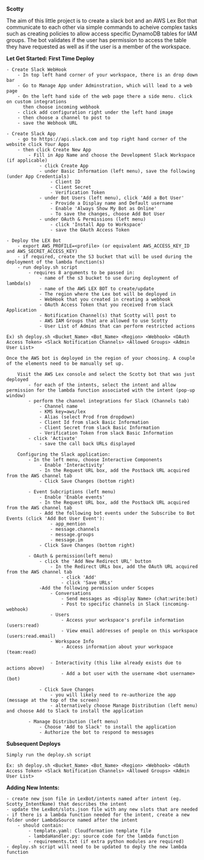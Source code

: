 **Scotty**

The aim of this little project is to create a slack bot and an AWS Lex Bot that communicate to each 
other via simple commands to acheive complex tasks such as creating policies to allow access specific
DynamoDB tables for IAM groups. The bot validates if the user has permission to access the table they
have requested as well as if the user is a member of the workspace.

**Let Get Started: First Time Deploy**

    - Create Slack WebHook
        - In top left hand corner of your workspace, there is an drop down bar
        - Go to Manage App under Adminstration, which will lead to a web page
        - On the left hand side of the web page there a side menu. click on custom integrations
          then choose incoming webhook
        - click add configuration right under the left hand image
        - then choose a channel to post to
        - save the Webhook URL
        
    - Create Slack App
        - go to https://api.slack.com and top right hand corner of the website click Your Apps
        - then click Create New App
            - Fill in App Name and choose the Development Slack Workspace (if applicable)
                - click Create App
                - under Basic Information (left menu), save the following (under App Credentials)
                    - Client ID
                    - Client Secret
                    - Verification Token
                - under Bot Users (left menu), click 'Add a Bot User'
                    - Provide a Display name and Default username
                    - Enable 'Always Show My Bot as Online'
                    - To save the changes, choose Add Bot User
                - under OAuth & Permissions (left menu)
                    - click 'Install App to Workspace'
                    - save the OAuth Access Token

    - Deploy the LEX Bot
        - export AWS_PROFILE=<profile> (or equivalent AWS_ACCESS_KEY_ID and AWS_SECRET_ACCESS_KEY)
        - if required, create the S3 bucket that will be used during the deployment of the lambda function(s)
        - run deploy.sh script
            - requires 8 arguments to be passed in:
                - name of the s3 bucket to use during deployment of lambda(s)
                - name of the AWS LEX BOT to create/update
                - The region where the Lex bot will be deployed in
                - WebHook that you created in creating a webhook
                - OAuth Access Token that you received from slack Application
                - Notification Channel(s) that Scotty will post to
                - AWS IAM Groups that are allowed to use Scotty
                - User List of Admins that can perform restricted actions

    Ex) sh deploy.sh <Bucket_Name> <Bot_Name> <Region> <Webhook> <OAuth Access Token> <Slack Notification Channels> <Allowed Groups> <Admin User List>

    Once the AWS bot is deployed in the region of your choosing. A couple of the elements need to be manually set up.

        Visit the AWS Lex console and select the Scotty bot that was just deployed
            - for each of the intents, select the intent and allow permission for the lambda function associated with the intent (pop-up window)
            - perform the channel integrations for Slack (Channels tab)
                - Channel name
                - KMS key=aws/lex
                - Alias (select Prod from dropdown)
                - Client Id from slack Basic Information
                - Client Secret from slack Basic Information
                - Verification Token from slack Basic Information
            - click 'Activate'
                - save the call back URLs displayed
    
        Configuring the Slack application:
            - In the left menu, choose Interactive Components
                - Enable 'Interactivity'
                - In the Request URL box, add the Postback URL acquired from the AWS channel tab
                - Click Save Changes (bottom right)

            - Event Subcriptions (left menu)
                - Enable 'Enable events'
                - In the Request URL box, add the Postback URL acquired from the AWS channel tab
                - Add the following bot events under the Subscribe to Bot Events (click 'Add Bot User Event'):
                    - app_mention
                    - message.channels
                    - message.groups
                    - message.im
                - Click Save Changes (bottom right)
    
            - OAuth & permission(left menu)
                - click the 'Add New Redirect URL' button
                    - In the Redirect URLs box, add the OAuth URL acquired from the AWS channel tab
                        - click 'Add'
                        - click 'Save URLs'
                -Add the following permission under Scopes
                    - Conversations
                        - Send messages as <Display Name> (chat:write:bot)
                        - Post to specific channels in Slack (incoming-webhook)
                    - Users
                        - Access your workspace's profile information (users:read)
                        - View email addresses of people on this workspace (users:read.email)
                    - Workspace Info
                        - Access information about your workspace (team:read)

                    - Interactivity (this like already exists due to actions above)
                        - Add a bot user with the username <bot username> (bot)

                - Click Save Changes
                    - you will likely need to re-authorize the app (message at the top of the screen)
                    - alternatively choose Manage Distribution (left menu) and choose Add to Slack to install the application

            - Manage Distribution (left menu)
                - Choose 'Add to Slack' to install the application
                - Authorize the bot to respond to messages


**Subsequent Deploys**

    Simply run the deploy.sh script

    Ex: sh deploy.sh <Bucket_Name> <Bot_Name> <Region> <Webhook> <OAuth Access Token> <Slack Notification Channels> <Allowed Groups> <Admin User List>


**Adding New Intents:**

    - create new json file in LexBot/intents named after intent (eg. Scotty_IntentName) that describes the intent
    - update the LexBot/slots.json file with any new slots that are needed
    - if there is a lambda function needed for the intent, create a new folder under LambdaSource named after the intent
        - should contain:
            - template.yaml: Cloudformation template file
            - lambdaHandler.py: source code for the lambda function
            - requirements.txt (if extra python modules are required)
    - deploy.sh script will need to be updated to deply the new lambda function
